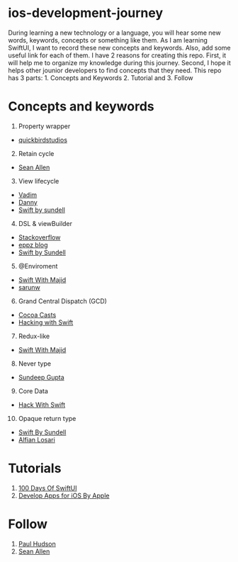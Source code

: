 # ios-development-journey
During learning a new technology or a language, you will hear some new words, keywords, concepts or something like them. As I am learning SwiftUI, I want to record these new concepts and keywords. Also, add some useful link for each of them. I have 2 reasons for creating this repo. First, it will help me to organize my knowledge during this journey. Second, I hope it helps other jounior developers to find concepts that they need. This repo has 3 parts: 1. Concepts and Keywords 2. Tutorial and 3. Follow

# Concepts and keywords
1. Property wrapper
- [quickbirdstudios](https://quickbirdstudios.com/blog/swift-property-wrappers/)
2. Retain cycle 
- [Sean Allen](https://www.youtube.com/watch?v=VcoZJ88d-vM)
3. View lifecycle
- [Vadim](https://www.vadimbulavin.com/swiftui-view-lifecycle/)
- [Danny](https://medium.com/flawless-app-stories/the-simple-life-cycle-of-a-swiftui-view-95e2e14848a2)
- [Swift by sundell](https://www.swiftbysundell.com/articles/the-lifecycle-and-semantics-of-a-swiftui-view/)
4. DSL & viewBuilder
- [Stackoverflow](https://stackoverflow.com/questions/56434549/what-enables-swiftuis-dsl)
- [eppz blog](http://blog.eppz.eu/understanding-swiftui-dsl-tupleview/)
- [Swift by Sundell](https://www.swiftbysundell.com/tips/adding-swiftui-viewbuilder-to-functions/)
5. @Enviroment
- [Swift With Majid](https://swiftwithmajid.com/2019/08/21/the-power-of-environment-in-swiftui/)
- [sarunw](https://sarunw.com/posts/what-is-environment-in-swiftui/)
6. Grand Central Dispatch (GCD)
- [Cocoa Casts](https://cocoacasts.com/swift-and-cocoa-fundamentals-threads-queues-and-concurrency)
- [Hacking with Swift](https://www.hackingwithswift.com/read/9/overview)
7. Redux-like
- [Swift With Majid](https://swiftwithmajid.com/2019/09/18/redux-like-state-container-in-swiftui/)
8. Never type
- [Sundeep Gupta](https://medium.com/connected/express-impossible-code-in-swift-with-never-db5b4d3f74a0)
9. Core Data
- [Hack With Swift](https://www.hackingwithswift.com/quick-start/swiftui/introduction-to-using-core-data-with-swiftui)
10. Opaque return type
- [Swift By Sundell](https://alfianlosari.medium.com/understanding-opaque-return-types-in-swift-9c36fb5dfa86)
- [Alfian Losari](https://alfianlosari.medium.com/understanding-opaque-return-types-in-swift-9c36fb5dfa86)

# Tutorials

1. [100 Days Of SwiftUI](https://www.hackingwithswift.com/100/swiftui)
2. [Develop Apps for iOS By Apple](https://developer.apple.com/tutorials/app-dev-training)


# Follow

1. [Paul Hudson](https://twitter.com/twostraws)
2. [Sean Allen](https://www.youtube.com/seanallen)
